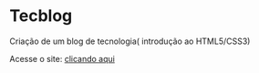 # Tecblog
 Criação de um blog de tecnologia( introdução ao HTML5/CSS3)

Acesse o site:
[clicando aqui](  )
